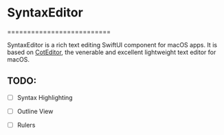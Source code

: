 
# SyntaxEditor
==========================

SyntaxEditor is a rich text editing SwiftUI component
for macOS apps. It is based on 
[CotEditor](https://github.com/coteditor/CotEditor),
the venerable and excellent lightweight text editor for macOS.

## TODO:

 - [ ] Syntax Highlighting 
 - [ ] Outline View 
 - [ ] Rulers 


